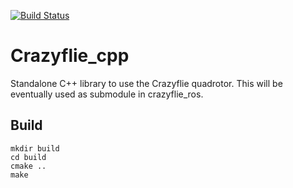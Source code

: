 [![Build Status](https://travis-ci.org/whoenig/crazyflie_cpp.svg?branch=master)](https://travis-ci.org/whoenig/crazyflie_cpp)

# Crazyflie_cpp

Standalone C++ library to use the Crazyflie quadrotor.
This will be eventually used as submodule in crazyflie_ros.

## Build

```
mkdir build
cd build
cmake ..
make
```
